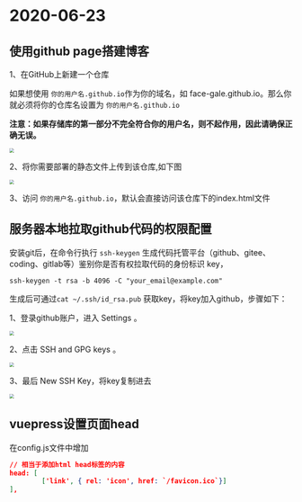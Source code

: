 # 2020-06-23

## 使用github page搭建博客

1、在GitHub上新建一个仓库 

如果想使用 `你的用户名.github.io`作为你的域名，如 face-gale.github.io。那么你就必须将你的仓库名设置为 `你的用户名.github.io`

**注意：如果存储库的第一部分不完全符合你的用户名，则不起作用，因此请确保正确无误。**

<img src="/trace/new-pos.JPG" style="zoom:50%;" /> 

2、将你需要部署的静态文件上传到该仓库,如下图

<img src="/trace/dist.JPG" style="zoom:50%;" /> 

3、访问 `你的用户名.github.io`，默认会直接访问该仓库下的index.html文件



## 服务器本地拉取github代码的权限配置

安装git后，在命令行执行 `ssh-keygen` 生成代码托管平台（github、gitee、coding、gitlab等）鉴别你是否有权拉取代码的身份标识 key，
```shell
ssh-keygen -t rsa -b 4096 -C "your_email@example.com"
```

生成后可通过`cat ~/.ssh/id_rsa.pub`  获取key，将key加入github，步骤如下：

1、登录github账户，进入 Settings 。

<img src="/trace/settings-position.JPG" style="zoom:50%;" /> 

2、点击 SSH and GPG keys 。

<img src="/trace/ssh.JPG" style="zoom: 50%;" /> 

3、最后 New SSH Key，将key复制进去

<img src="/trace/new-ssh-key.JPG" style="zoom:50%;" /> 

## vuepress设置页面head

在config.js文件中增加

```json
// 相当于添加html head标签的内容
head: [
        ['link', { rel: 'icon', href: `/favicon.ico`}]
],
```